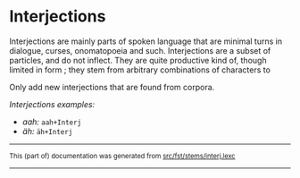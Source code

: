 # Interjections
Interjections are mainly parts of spoken language that are minimal turns
in dialogue, curses, onomatopoeia and such. Interjections are a subset
of particles, and do not inflect. They are quite productive kind of, though
limited in form  ; they stem from arbitrary combinations of characters to

Only add new interjections that are found from corpora.

*Interjections examples:*
* *aah:* `aah+Interj`
* *äh:* `äh+Interj`

* * *

<small>This (part of) documentation was generated from [src/fst/stems/interj.lexc](https://github.com/giellalt/lang-fin/blob/main/src/fst/stems/interj.lexc)</small>

---

